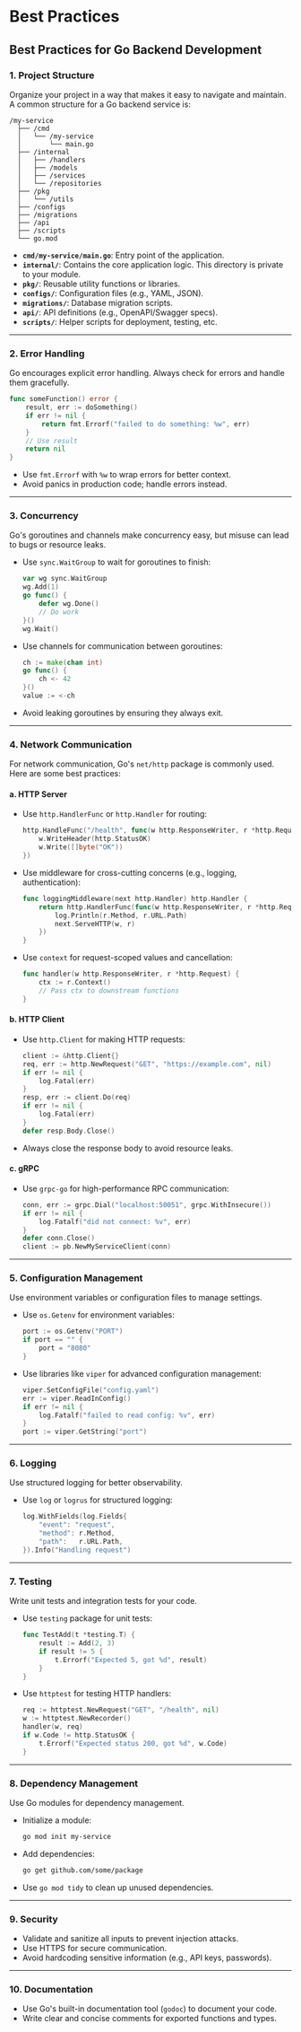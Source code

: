 # Best Practices
## Best Practices for Go Backend Development
### 1. **Project Structure**
Organize your project in a way that makes it easy to navigate and maintain. A common structure for a Go backend service is:

```
/my-service
  ├── /cmd
  │   └── /my-service
  │       └── main.go
  ├── /internal
  │   ├── /handlers
  │   ├── /models
  │   ├── /services
  │   └── /repositories
  ├── /pkg
  │   └── /utils
  ├── /configs
  ├── /migrations
  ├── /api
  ├── /scripts
  └── go.mod
```

- **`cmd/my-service/main.go`**: Entry point of the application.
- **`internal/`**: Contains the core application logic. This directory is private to your module.
- **`pkg/`**: Reusable utility functions or libraries.
- **`configs/`**: Configuration files (e.g., YAML, JSON).
- **`migrations/`**: Database migration scripts.
- **`api/`**: API definitions (e.g., OpenAPI/Swagger specs).
- **`scripts/`**: Helper scripts for deployment, testing, etc.

---

### 2. **Error Handling**
Go encourages explicit error handling. Always check for errors and handle them gracefully.

```go
func someFunction() error {
    result, err := doSomething()
    if err != nil {
        return fmt.Errorf("failed to do something: %w", err)
    }
    // Use result
    return nil
}
```

- Use `fmt.Errorf` with `%w` to wrap errors for better context.
- Avoid panics in production code; handle errors instead.

---

### 3. **Concurrency**
Go's goroutines and channels make concurrency easy, but misuse can lead to bugs or resource leaks.

- Use `sync.WaitGroup` to wait for goroutines to finish:
  ```go
  var wg sync.WaitGroup
  wg.Add(1)
  go func() {
      defer wg.Done()
      // Do work
  }()
  wg.Wait()
  ```

- Use channels for communication between goroutines:
  ```go
  ch := make(chan int)
  go func() {
      ch <- 42
  }()
  value := <-ch
  ```

- Avoid leaking goroutines by ensuring they always exit.

---

### 4. **Network Communication**
For network communication, Go's `net/http` package is commonly used. Here are some best practices:

#### a. **HTTP Server**
- Use `http.HandlerFunc` or `http.Handler` for routing:
  ```go
  http.HandleFunc("/health", func(w http.ResponseWriter, r *http.Request) {
      w.WriteHeader(http.StatusOK)
      w.Write([]byte("OK"))
  })
  ```

- Use middleware for cross-cutting concerns (e.g., logging, authentication):
  ```go
  func loggingMiddleware(next http.Handler) http.Handler {
      return http.HandlerFunc(func(w http.ResponseWriter, r *http.Request) {
          log.Println(r.Method, r.URL.Path)
          next.ServeHTTP(w, r)
      })
  }
  ```

- Use `context` for request-scoped values and cancellation:
  ```go
  func handler(w http.ResponseWriter, r *http.Request) {
      ctx := r.Context()
      // Pass ctx to downstream functions
  }
  ```

#### b. **HTTP Client**
- Use `http.Client` for making HTTP requests:
  ```go
  client := &http.Client{}
  req, err := http.NewRequest("GET", "https://example.com", nil)
  if err != nil {
      log.Fatal(err)
  }
  resp, err := client.Do(req)
  if err != nil {
      log.Fatal(err)
  }
  defer resp.Body.Close()
  ```

- Always close the response body to avoid resource leaks.

#### c. **gRPC**
- Use `grpc-go` for high-performance RPC communication:
  ```go
  conn, err := grpc.Dial("localhost:50051", grpc.WithInsecure())
  if err != nil {
      log.Fatalf("did not connect: %v", err)
  }
  defer conn.Close()
  client := pb.NewMyServiceClient(conn)
  ```

---

### 5. **Configuration Management**
Use environment variables or configuration files to manage settings.

- Use `os.Getenv` for environment variables:
  ```go
  port := os.Getenv("PORT")
  if port == "" {
      port = "8080"
  }
  ```

- Use libraries like `viper` for advanced configuration management:
  ```go
  viper.SetConfigFile("config.yaml")
  err := viper.ReadInConfig()
  if err != nil {
      log.Fatalf("failed to read config: %v", err)
  }
  port := viper.GetString("port")
  ```

---

### 6. **Logging**
Use structured logging for better observability.

- Use `log` or `logrus` for structured logging:
  ```go
  log.WithFields(log.Fields{
      "event": "request",
      "method": r.Method,
      "path":   r.URL.Path,
  }).Info("Handling request")
  ```

---

### 7. **Testing**
Write unit tests and integration tests for your code.

- Use `testing` package for unit tests:
  ```go
  func TestAdd(t *testing.T) {
      result := Add(2, 3)
      if result != 5 {
          t.Errorf("Expected 5, got %d", result)
      }
  }
  ```

- Use `httptest` for testing HTTP handlers:
  ```go
  req := httptest.NewRequest("GET", "/health", nil)
  w := httptest.NewRecorder()
  handler(w, req)
  if w.Code != http.StatusOK {
      t.Errorf("Expected status 200, got %d", w.Code)
  }
  ```

---

### 8. **Dependency Management**
Use Go modules for dependency management.

- Initialize a module:
  ```bash
  go mod init my-service
  ```

- Add dependencies:
  ```bash
  go get github.com/some/package
  ```

- Use `go mod tidy` to clean up unused dependencies.

---

### 9. **Security**
- Validate and sanitize all inputs to prevent injection attacks.
- Use HTTPS for secure communication.
- Avoid hardcoding sensitive information (e.g., API keys, passwords).

---

### 10. **Documentation**
- Use Go's built-in documentation tool (`godoc`) to document your code.
- Write clear and concise comments for exported functions and types.
